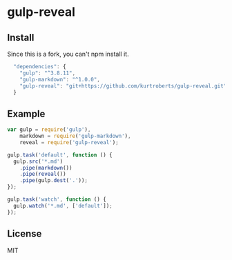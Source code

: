 # gulp-reveal


## Install

Since this is a fork, you can't npm install it.

```js
  "dependencies": {
    "gulp": "^3.8.11",
    "gulp-markdown": "^1.0.0",
    "gulp-reveal": "git+https://github.com/kurtroberts/gulp-reveal.git"
  }

```

## Example

```js
var gulp = require('gulp'),
	markdown = require('gulp-markdown'),
	reveal = require('gulp-reveal');

gulp.task('default', function () {
  gulp.src('*.md')
    .pipe(markdown())
    .pipe(reveal())
    .pipe(gulp.dest('.'));
});

gulp.task('watch', function () {
  gulp.watch('*.md', ['default']);
});
```

## License
MIT
